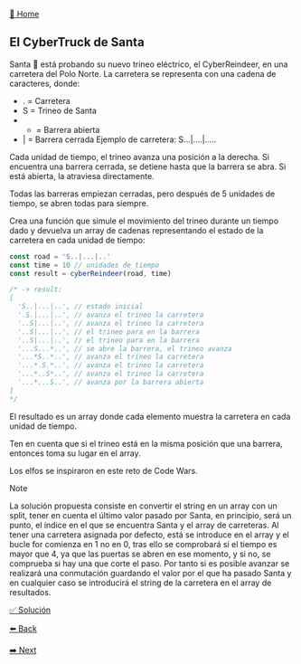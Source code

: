 [🏡 Home](https://github.com/jcuencagento/JCG-adventJS)

## El CyberTruck de Santa

Santa 🎅 está probando su nuevo trineo eléctrico, el CyberReindeer, en una carretera del Polo Norte. La carretera se representa con una cadena de caracteres, donde:

 - . = Carretera
 - S = Trineo de Santa
 - * = Barrera abierta
 - | = Barrera cerrada
Ejemplo de carretera: S...|....|.....

Cada unidad de tiempo, el trineo avanza una posición a la derecha. Si encuentra una barrera cerrada, se detiene hasta que la barrera se abra. Si está abierta, la atraviesa directamente.

Todas las barreras empiezan cerradas, pero después de 5 unidades de tiempo, se abren todas para siempre.

Crea una función que simule el movimiento del trineo durante un tiempo dado y devuelva un array de cadenas representando el estado de la carretera en cada unidad de tiempo:

```javascript
const road = 'S..|...|..'
const time = 10 // unidades de tiempo
const result = cyberReindeer(road, time)

/* -> result:
[
  'S..|...|..', // estado inicial
  '.S.|...|..', // avanza el trineo la carretera
  '..S|...|..', // avanza el trineo la carretera
  '..S|...|..', // el trineo para en la barrera
  '..S|...|..', // el trineo para en la barrera
  '...S...*..', // se abre la barrera, el trineo avanza
  '...*S..*..', // avanza el trineo la carretera
  '...*.S.*..', // avanza el trineo la carretera
  '...*..S*..', // avanza el trineo la carretera
  '...*...S..', // avanza por la barrera abierta
]
*/
```

El resultado es un array donde cada elemento muestra la carretera en cada unidad de tiempo.

Ten en cuenta que si el trineo está en la misma posición que una barrera, entonces toma su lugar en el array.

Los elfos se inspiraron en este reto de Code Wars.


> [!NOTE]
> La solución propuesta consiste en convertir el string en un array con un split, tener en cuenta el último valor pasado por Santa,
> en principio, será un punto, el índice en el que se encuentra Santa y el array de carreteras. Al tener una carretera asignada por defecto,
> está se introduce en el array y el bucle for comienza en 1 no en 0, tras ello se comprobará si el tiempo es mayor que 4, ya que las puertas se abren
> en ese momento, y si no, se comprueba si hay una que corte el paso. Por tanto si es posible avanzar se realizará una conmutación guardando el valor
> por el que ha pasado Santa y en cualquier caso se introducirá el string de la carretera en el array de resultados.


[✅ Solución](https://github.com/jcuencagento/JCG-adventJS/blob/master/december_06.js)


[⬅️ Back](https://github.com/jcuencagento/JCG-adventJS/blob/master/december_05.md)


[➡️ Next](https://github.com/jcuencagento/JCG-adventJS/blob/master/december_07.md)